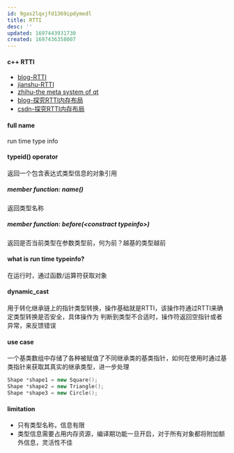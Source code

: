 ```yaml
---
id: 9gas2lqxjfd1369ipdymedl
title: RTTI
desc: ''
updated: 1697443931730
created: 1697436358007
---
```


#### c++ RTTI
- [blog-RTTI](https://nirvana1997.github.io/RTTI%E7%9A%84%E5%8E%9F%E7%90%86/)
- [jianshu-RTTI](https://www.jianshu.com/p/3b4a80adffa7)
- [zhihu-the meta system of qt](https://zhuanlan.zhihu.com/p/61303678)
- [blog-探究RTTI内存布局](https://www.cnblogs.com/zhyg6516/archive/2011/03/07/1971898.html)
- [csdn-探究RTTI内存布局](https://blog.csdn.net/qq_29523119/article/details/109108914)

#### full name
run time type info

#### typeid() operator
返回一个包含表达式类型信息的对象引用
##### member function: name()
返回类型名称
##### member function: before(\<constract typeinfo>)
返回是否当前类型在参数类型前，何为前？越基的类型越前

#### what is run time typeinfo?
在运行时，通过函数/运算符获取对象

#### dynamic_cast
用于转化继承链上的指针类型转换，操作基础就是RTTI，该操作符通过RTTI来确定类型转换是否安全，具体操作为
判断到类型不合适时，操作符返回空指针或者异常，来反馈错误
#### use case
一个基类数组中存储了各种被赋值了不同继承类的基类指针，如何在使用时通过基类指针来获取其真实的继承类型，进一步处理
```c++
Shape *shape1 = new Square();
Shape *shape2 = new Triangle();
Shape *shape3 = new Circle();
```
#### limitation
- 只有类型名称，信息有限
- 类型信息需要占用内存资源，编译期功能一旦开启，对于所有对象都将附加额外信息，灵活性不佳

